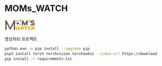 # MOMs_WATCH

<img src="./logo.png" width="20%">

영상처리 프로젝트

```bash
python.exe -m pip install --upgrade pip
pip3 install torch torchvision torchaudio --index-url https://download.pytorch.org/whl/cu118
pip install -r requirements.txt
```